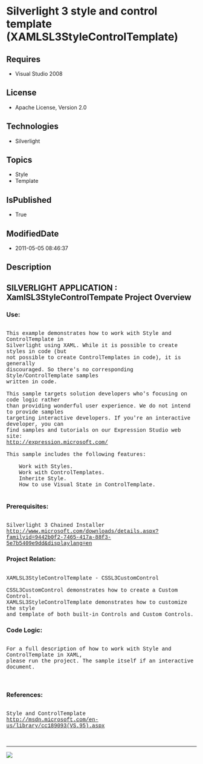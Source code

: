 # Silverlight 3 style and control template (XAMLSL3StyleControlTemplate)
## Requires
* Visual Studio 2008
## License
* Apache License, Version 2.0
## Technologies
* Silverlight
## Topics
* Style
* Template
## IsPublished
* True
## ModifiedDate
* 2011-05-05 08:46:37
## Description

<p style="font-family:Courier New"></p>
<h2>SILVERLIGHT APPLICATION : XamlSL3StyleControlTempate Project Overview</h2>
<p style="font-family:Courier New"></p>
<h3>Use:</h3>
<p style="font-family:Courier New"><br>
This example demonstrates how to work with Style and ControlTemplate in <br>
Silverlight using XAML. While it is possible to create styles in code (but <br>
not possible to create ControlTemplates in code), it is generally <br>
discouraged. So there's no corresponding Style/ControlTemplate samples <br>
written in code.<br>
<br>
This sample targets solution developers who's focusing on code logic rather<br>
than providing wonderful user experience. We do not intend to provide samples<br>
targeting interactive developers. If you're an interactive developer, you can<br>
find samples and tutorials on our Expression Studio web site:<br>
<a target="_blank" href="http://expression.microsoft.com/">http://expression.microsoft.com/</a><br>
<br>
This sample includes the following features:<br>
<br>
&nbsp;&nbsp;&nbsp;&nbsp;Work with Styles.<br>
&nbsp;&nbsp;&nbsp;&nbsp;Work with ControlTemplates.<br>
&nbsp;&nbsp;&nbsp;&nbsp;Inherite Style.<br>
&nbsp;&nbsp;&nbsp;&nbsp;How to use Visual State in ControlTemplate.<br>
<br>
</p>
<h3>Prerequisites:</h3>
<p style="font-family:Courier New"><br>
Silverlight 3 Chained Installer<br>
<a target="_blank" href="http://www.microsoft.com/downloads/details.aspx?familyid=9442b0f2-7465-417a-88f3-5e7b5409e9dd&displaylang=en">http://www.microsoft.com/downloads/details.aspx?familyid=9442b0f2-7465-417a-88f3-5e7b5409e9dd&displaylang=en</a><br>
</p>
<h3>Project Relation:</h3>
<p style="font-family:Courier New"><br>
XAMLSL3StyleControlTemplate - CSSL3CustomControl<br>
<br>
CSSL3CustomControl demonstrates how to create a Custom Control.<br>
XAMLSL3StyleControlTemplate demonstrates how to customize the style<br>
and template of both built-in Controls and Custom Controls.<br>
</p>
<h3>Code Logic:</h3>
<p style="font-family:Courier New"><br>
For a full description of how to work with Style and ControlTemplate in XAML,<br>
please run the project. The sample itself if an interactive document. &nbsp; &nbsp;<br>
<br>
&nbsp; &nbsp;</p>
<h3>References:</h3>
<p style="font-family:Courier New"><br>
Style and ControlTemplate<br>
<a target="_blank" href="http://msdn.microsoft.com/en-us/library/cc189093(VS.95).aspx">http://msdn.microsoft.com/en-us/library/cc189093(VS.95).aspx</a><br>
<br>
<br>
</p>
<hr>
<div><a href="http://go.microsoft.com/?linkid=9759640" style="margin-top:3px"><img src="http://bit.ly/onecodelogo">
</a></div>
